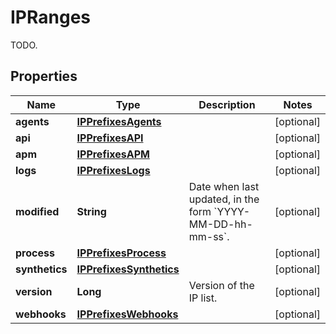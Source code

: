 

# IPRanges

TODO.
## Properties

Name | Type | Description | Notes
------------ | ------------- | ------------- | -------------
**agents** | [**IPPrefixesAgents**](IPPrefixesAgents.md) |  |  [optional]
**api** | [**IPPrefixesAPI**](IPPrefixesAPI.md) |  |  [optional]
**apm** | [**IPPrefixesAPM**](IPPrefixesAPM.md) |  |  [optional]
**logs** | [**IPPrefixesLogs**](IPPrefixesLogs.md) |  |  [optional]
**modified** | **String** | Date when last updated, in the form &#x60;YYYY-MM-DD-hh-mm-ss&#x60;. |  [optional]
**process** | [**IPPrefixesProcess**](IPPrefixesProcess.md) |  |  [optional]
**synthetics** | [**IPPrefixesSynthetics**](IPPrefixesSynthetics.md) |  |  [optional]
**version** | **Long** | Version of the IP list. |  [optional]
**webhooks** | [**IPPrefixesWebhooks**](IPPrefixesWebhooks.md) |  |  [optional]



